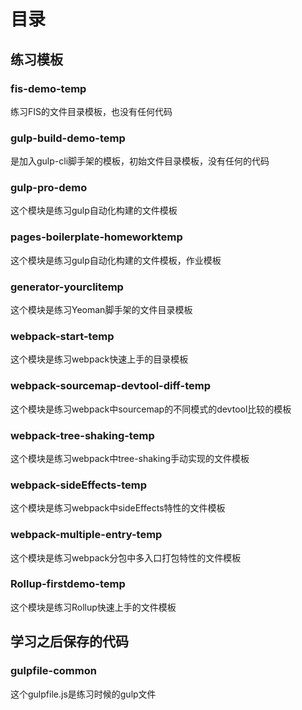 # 目录

## 练习模板

### fis-demo-temp
练习FIS的文件目录模板，也没有任何代码
### gulp-build-demo-temp
是加入gulp-cli脚手架的模板，初始文件目录模板，没有任何的代码
### gulp-pro-demo
这个模块是练习gulp自动化构建的文件模板
### pages-boilerplate-homeworktemp
这个模块是练习gulp自动化构建的文件模板，作业模板
### generator-yourclitemp
这个模块是练习Yeoman脚手架的文件目录模板
### webpack-start-temp
这个模块是练习webpack快速上手的目录模板
### webpack-sourcemap-devtool-diff-temp
这个模块是练习webpack中sourcemap的不同模式的devtool比较的模板
### webpack-tree-shaking-temp
这个模块是练习webpack中tree-shaking手动实现的文件模板
### webpack-sideEffects-temp
这个模块是练习webpack中sideEffects特性的文件模板
### webpack-multiple-entry-temp
这个模块是练习webpack分包中多入口打包特性的文件模板
### Rollup-firstdemo-temp
这个模块是练习Rollup快速上手的文件模板


## 学习之后保存的代码

### gulpfile-common
这个gulpfile.js是练习时候的gulp文件